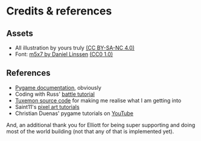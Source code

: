 # Credits & references

## Assets

+ All illustration by yours truly [(CC BY-SA-NC 4.0)](https://creativecommons.org/licenses/by-nc-sa/4.0/)
+ Font: [m5x7 by Daniel Linssen](https://managore.itch.io/m5x7) [(CC0 1.0)](https://creativecommons.org/publicdomain/zero/1.0/)

## References

+ [Pygame documentation](https://www.pygame.org/docs/), obviously
+ Coding with Russ' [battle tutorial](https://youtu.be/8ZQqmvXbHCI)
+ [Tuxemon source code](https://github.com/Tuxemon/Tuxemon/tree/development/tuxemon) for making me realise what I am getting into
+ Saint11's [pixel art tutorials](https://saint11.org/blog/pixel-art-tutorials/)
+ Christian Duenas' pygame tutorials on [YouTube](https://www.youtube.com/channel/UCB2mKxxXPK3X8SJkAc-db3A)

And, an additional thank you for Elliott for being super supporting and doing most of the world building (not that any of that is implemented yet).
